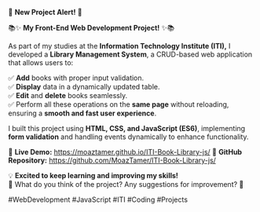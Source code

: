 🚀 **New Project Alert!** 🚀  

📚✨ **My Front-End Web Development Project!** ✨📚  

As part of my studies at the **Information Technology Institute (ITI),** I developed a **Library Management System**, a CRUD-based web application that allows users to:  

✅ **Add** books with proper input validation.  
✅ **Display** data in a dynamically updated table.  
✅ **Edit** and **delete** books seamlessly.  
✅ Perform all these operations on the **same page** without reloading, ensuring a **smooth and fast user experience**.  

I built this project using **HTML, CSS, and JavaScript (ES6)**, implementing **form validation** and handling events dynamically to enhance functionality.  

🎯 **Live Demo:** https://moaztamer.github.io/ITI-Book-Library-js/
📂 **GitHub Repository:** https://github.com/MoazTamer/ITI-Book-Library-js/

💡 **Excited to keep learning and improving my skills!**  
💬 What do you think of the project? Any suggestions for improvement? 🚀  

#WebDevelopment #JavaScript #ITI #Coding #Projects
